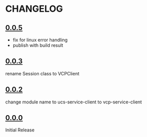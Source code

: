# CHANGELOG

## [0.0.5](https://github.com/ricohvcp/vcp-service-client/releases/tag/v0.0.5)

- fix for linux error handling
- publish with build result


## [0.0.3](https://github.com/ricohvcp/vcp-service-client/releases/tag/v0.0.3)

rename Session class to VCPClient

## [0.0.2](https://github.com/ricohvcp/vcp-service-client/releases/tag/v0.0.2)

change module name to ucs-service-client to vcp-service-client


## [0.0.0](https://github.com/ricohvcp/ucs-service-client/releases/tag/v0.0.0)

Initial Release
